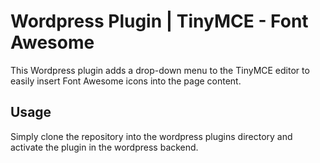 # Wordpress Plugin | TinyMCE - Font Awesome
This Wordpress plugin adds a drop-down menu to the TinyMCE editor to easily insert Font Awesome icons into the page content.

## Usage
Simply clone the repository into the wordpress plugins directory and activate the plugin in the wordpress backend.
